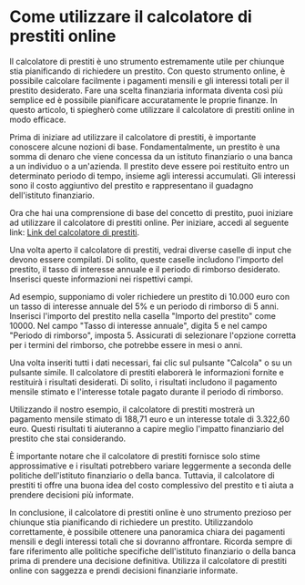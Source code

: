 Come utilizzare il calcolatore di prestiti online
=================================================

Il calcolatore di prestiti è uno strumento estremamente utile per chiunque stia pianificando di richiedere un prestito. Con questo strumento online, è possibile calcolare facilmente i pagamenti mensili e gli interessi totali per il prestito desiderato. Fare una scelta finanziaria informata diventa così più semplice ed è possibile pianificare accuratamente le proprie finanze. In questo articolo, ti spiegherò come utilizzare il calcolatore di prestiti online in modo efficace.

Prima di iniziare ad utilizzare il calcolatore di prestiti, è importante conoscere alcune nozioni di base. Fondamentalmente, un prestito è una somma di denaro che viene concessa da un istituto finanziario o una banca a un individuo o a un'azienda. Il prestito deve essere poi restituito entro un determinato periodo di tempo, insieme agli interessi accumulati. Gli interessi sono il costo aggiuntivo del prestito e rappresentano il guadagno dell'istituto finanziario.

Ora che hai una comprensione di base del concetto di prestito, puoi iniziare ad utilizzare il calcolatore di prestiti online. Per iniziare, accedi al seguente link: [Link del calcolatore di prestiti](https://www.onlinecalculatorsfree.com/it/financial/loan-calculator.html).

Una volta aperto il calcolatore di prestiti, vedrai diverse caselle di input che devono essere compilati. Di solito, queste caselle includono l'importo del prestito, il tasso di interesse annuale e il periodo di rimborso desiderato. Inserisci queste informazioni nei rispettivi campi.

Ad esempio, supponiamo di voler richiedere un prestito di 10.000 euro con un tasso di interesse annuale del 5% e un periodo di rimborso di 5 anni. Inserisci l'importo del prestito nella casella "Importo del prestito" come 10000. Nel campo "Tasso di interesse annuale", digita 5 e nel campo "Periodo di rimborso", imposta 5. Assicurati di selezionare l'opzione corretta per i termini del rimborso, che potrebbe essere in mesi o anni.

Una volta inseriti tutti i dati necessari, fai clic sul pulsante "Calcola" o su un pulsante simile. Il calcolatore di prestiti elaborerà le informazioni fornite e restituirà i risultati desiderati. Di solito, i risultati includono il pagamento mensile stimato e l'interesse totale pagato durante il periodo di rimborso.

Utilizzando il nostro esempio, il calcolatore di prestiti mostrerà un pagamento mensile stimato di 188,71 euro e un interesse totale di 3.322,60 euro. Questi risultati ti aiuteranno a capire meglio l'impatto finanziario del prestito che stai considerando.

È importante notare che il calcolatore di prestiti fornisce solo stime approssimative e i risultati potrebbero variare leggermente a seconda delle politiche dell'istituto finanziario o della banca. Tuttavia, il calcolatore di prestiti ti offre una buona idea del costo complessivo del prestito e ti aiuta a prendere decisioni più informate.

In conclusione, il calcolatore di prestiti online è uno strumento prezioso per chiunque stia pianificando di richiedere un prestito. Utilizzandolo correttamente, è possibile ottenere una panoramica chiara dei pagamenti mensili e degli interessi totali che si dovranno affrontare. Ricorda sempre di fare riferimento alle politiche specifiche dell'istituto finanziario o della banca prima di prendere una decisione definitiva. Utilizza il calcolatore di prestiti online con saggezza e prendi decisioni finanziarie informate.